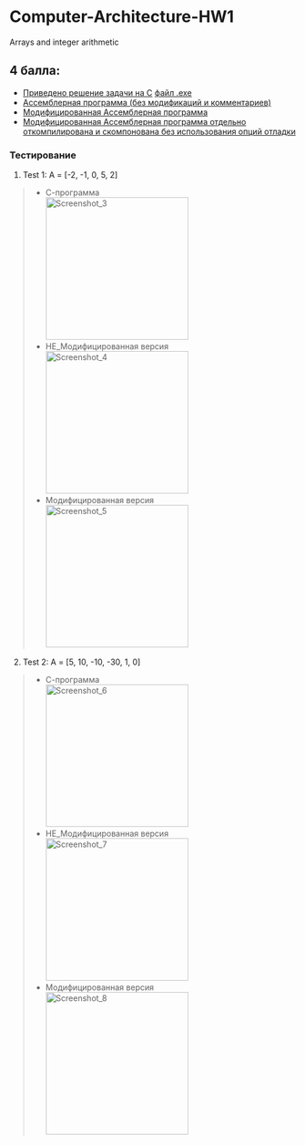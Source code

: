 # Computer-Architecture-HW1
Arrays and integer arithmetic

## 4 балла:
 * [Приведено решение задачи на C](https://github.com/ArtemFed/Computer-Architecture-HW1/blob/80105cefb169c0e58dbdf220ce744193f6d62944/%D0%A0%D0%B5%D1%88%D0%B5%D0%BD%D0%B8%D0%B5-%D0%BD%D0%B0-%D0%A1/HW1.c) [файл .exe](https://github.com/ArtemFed/Computer-Architecture-HW1/blob/80105cefb169c0e58dbdf220ce744193f6d62944/%D0%A0%D0%B5%D1%88%D0%B5%D0%BD%D0%B8%D0%B5-%D0%BD%D0%B0-%D0%A1/HW1)
 * [Ассемблерная программа (без модификаций и комментариев)](https://github.com/ArtemFed/Computer-Architecture-HW1/blob/6c2395f2a2be8598a75ea928cbf0e845671ab8ff/HW1.s)
 * [Модифицированная Ассемблерная программа](https://github.com/ArtemFed/Computer-Architecture-HW1/blob/8f9fddbf79921448846286b128f1938aa6921135/HW1_mod.s)
 * [Модифицированная Ассемблерная программа отдельно откомпилирована и скомпонована без использования опций отладки]()

### Тестирование
1. Test 1: А = [-2, -1, 0, 5, 2] <br/>
  > * С-программа <br/>
  > <img width="250" alt="Screenshot_3" src="https://user-images.githubusercontent.com/57373162/194143442-8ed1c026-cae8-4c5f-8126-4d2e1fcbee8c.png"> <br/>
  > * НЕ_Модифицированная версия <br/>
  > <img width="250" alt="Screenshot_4" src="https://user-images.githubusercontent.com/57373162/194087152-220b1cf1-7a57-4893-b814-1894cb8e6d1f.png"> <br/>
  > * Модифицированная версия <br/>
  > <img width="250" alt="Screenshot_5" src="https://user-images.githubusercontent.com/57373162/194087184-31b1156b-3a99-4ba9-b0ee-0125d10186c6.png"> <br/>

2. Test 2: A = [5, 10, -10, -30, 1, 0]
  > * С-программа <br/>
  > <img width="250" alt="Screenshot_6" src="https://user-images.githubusercontent.com/57373162/194143651-7355de9d-b29f-476e-8a19-0eb0282a4069.png"> <br/>
  > * НЕ_Модифицированная версия <br/>
  > <img width="250" alt="Screenshot_7" src="https://user-images.githubusercontent.com/57373162/194143882-3d997d5a-7c70-40d1-adb2-bc96f3367089.png"> <br/>
  > * Модифицированная версия <br/>
  > <img width="250" alt="Screenshot_8" src="https://user-images.githubusercontent.com/57373162/194143906-bbc3c5ca-66a0-4b59-a726-2ca155ac76a4.png"> <br/>
